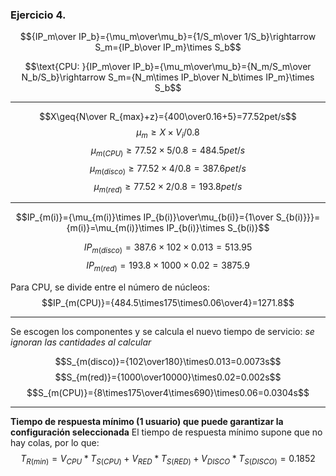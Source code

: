 ### Ejercicio 4.
$${IP_m\over IP_b}={\mu_m\over\mu_b}={1/S_m\over 1/S_b}\rightarrow S_m={IP_b\over IP_m}\times S_b$$


$$\text{CPU: }{IP_m\over IP_b}={\mu_m\over\mu_b}={N_m/S_m\over N_b/S_b}\rightarrow S_m={N_m\times IP_b\over N_b\times IP_m}\times S_b$$

---

$$X\geq{N\over R_{max}+z}={400\over0.16+5}=77.52pet/s$$
$$\mu_m\geq X\times V_i / 0.8$$
$$\mu_{m(CPU)}\geq 77.52\times5/0.8=484.5pet/s$$
$$\mu_{m(disco)}\geq 77.52\times4/0.8=387.6pet/s$$
$$\mu_{m(red)}\geq 77.52\times2/0.8=193.8pet/s$$

---
$$IP_{m(i)}={\mu_{m(i)}\times IP_{b(i)}\over\mu_{b(i)}={1\over S_{b(i)}}}={m(i)}=\mu_{m(i)}\times IP_{b(i)}\times S_{b(i)}$$

$$IP_{m(disco)}=387.6\times102\times0.013=513.95$$
$$IP_{m(red)}=193.8\times1000\times0.02=3875.9$$

Para CPU, se divide entre el número de núcleos:
$$IP_{m(CPU)}={484.5\times175\times0.06\over4}=1271.8$$

---
Se escogen los componentes y se calcula el nuevo tiempo de servicio:
*se ignoran las cantidades al calcular*

$$S_{m(disco)}={102\over180}\times0.013=0.0073s$$
$$S_{m(red)}={1000\over10000}\times0.02=0.002s$$
$$S_{m(CPU)}={8\times175\over4\times690}\times0.06=0.0304s$$

---
**Tiempo de respuesta mínimo (1 usuario) que puede garantizar la configuración seleccionada**
El tiempo de respuesta mínimo supone que no hay colas, por lo que:
$$T_{R(min)}=V_{CPU}*T_{S(CPU)}+V_{RED}*T_{S(RED)}+V_{DISCO}*T_{S(DISCO)}=0.1852$$